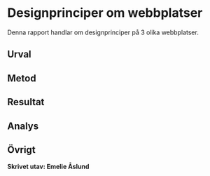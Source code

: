 Designprinciper om webbplatser
=======================

Denna rapport handlar om designprinciper på 3 olika webbplatser.

Urval
-----------------------


Metod
-----------------------



Resultat
-----------------------



Analys
-----------------------



Övrigt
-----------------------


<b>Skrivet utav: Emelie Åslund</b>
